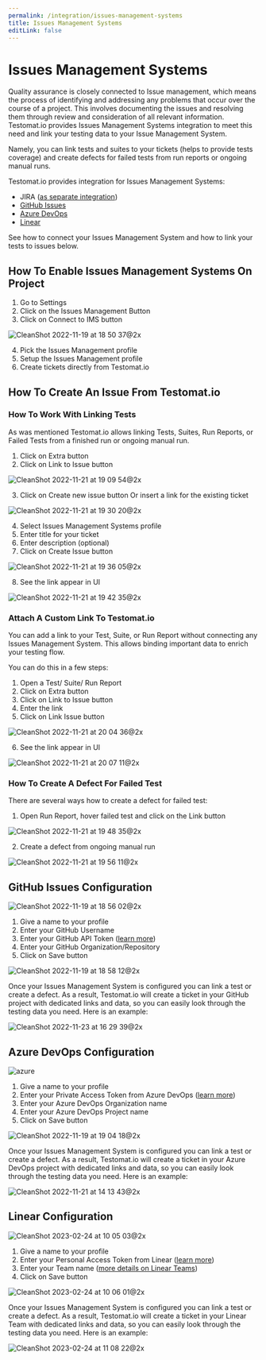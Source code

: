 ```yaml
---
permalink: /integration/issues-management-systems
title: Issues Management Systems
editLink: false
---
```


# Issues Management Systems

Quality assurance is closely connected to Issue management, which means the process of identifying and addressing any problems that occur over the course of a project. This involves documenting the issues and resolving them through review and consideration of all relevant information. Testomat.io provides Issues Management Systems integration to meet this need and link your testing data to your Issue Management System.

Namely, you can link tests and suites to your tickets (helps to provide tests coverage) and create defects for failed tests from run reports or ongoing manual runs.

Testomat.io provides integration for Issues Management Systems:

- JIRA ([as separate integration](https://docs.testomat.io/integration/jira/))
- [GitHub Issues](https://docs.testomat.io/integration/issues-management-systems/#github-issues-configuration)
- [Azure DevOps](https://docs.testomat.io/integration/issues-management-systems/#azure-devops-configuration)
- [Linear](https://docs.testomat.io/integration/issues-management-systems/#linear-configuration)

See how to connect your Issues Management System and how to link your tests to issues below.

## How To Enable Issues Management Systems On Project

1. Go to Settings
2. Click on the Issues Management Button
3. Click on Connect to IMS button

![CleanShot 2022-11-19 at 18 50 37@2x](images/202862416-275c3538-e525-4c15-a9c0-cb92c0c74b41.jpg)

4. Pick the Issues Management profile 
5. Setup the Issues Management profile
6. Create tickets directly from Testomat.io

## How To Create An Issue From Testomat.io

### How To Work With Linking Tests 

As was mentioned Testomat.io allows linking Tests, Suites, Run Reports, or Failed Tests from a finished run or ongoing manual run.

1. Click on Extra button
2. Click on Link to Issue button

![CleanShot 2022-11-21 at 19 09 54@2x](images/203118134-8d908088-739d-42dc-8c7e-156a2b806b0b.jpg)

3. Click on Create new issue button
    Or insert a link for the existing ticket

![CleanShot 2022-11-21 at 19 30 20@2x](images/203121958-19be9692-6ce1-40fa-aa1a-786b95414bf7.jpg)

4. Select Issues Management Systems profile
5. Enter title for your ticket
6. Enter description (optional)
7. Click on Create Issue button

![CleanShot 2022-11-21 at 19 36 05@2x](images/203123510-c6c83717-01f4-429c-a085-6764c7d032c2.jpg)

8. See the link appear in UI

![CleanShot 2022-11-21 at 19 42 35@2x](images/203124296-70061ff0-8c4c-4406-8586-e20f53055bc2.jpg)

### Attach A Custom Link To Testomat.io

You can add a link to your Test, Suite, or Run Report without connecting any Issues Management System. This allows binding important data to enrich your testing flow. 

You can do this in a few steps:

1. Open a Test/ Suite/ Run Report
2. Click on Extra button
3. Click on Link to Issue button
4. Enter the link
5. Click on Link Issue button

![CleanShot 2022-11-21 at 20 04 36@2x](images/203128186-f8b996ba-9362-4910-9ce6-2bda9bead01e.jpg)

6. See the link appear in UI

![CleanShot 2022-11-21 at 20 07 11@2x](images/203128670-dbd71071-2830-480f-8800-1a4bdedbe4f6.jpg)

### How To Create A Defect For Failed Test

There are several ways how to create a defect for failed test:

1. Open Run Report, hover failed test and click on the Link button

![CleanShot 2022-11-21 at 19 48 35@2x](images/203125278-dc6b2d32-b10b-47b1-b059-4c9a9202788c.jpg)

2. Create a defect from ongoing manual run

![CleanShot 2022-11-21 at 19 56 11@2x](images/203126843-6e3fed1f-51a5-4b28-a632-a18b14116ba7.jpg)

## GitHub Issues Configuration

![CleanShot 2022-11-19 at 18 56 02@2x](images/202862519-e99c8c8d-7166-4c46-8a66-bc3496bb98bb.jpg)

1. Give a name to your profile 
4. Enter your GitHub Username
8. Enter your GitHub API Token ([learn more](https://docs.github.com/en/authentication/keeping-your-account-and-data-secure/creating-a-personal-access-token))
10. Enter your GitHub Organization/Repository
11. Click on Save button

![CleanShot 2022-11-19 at 18 58 12@2x](images/202862612-68c32b53-ed91-4e34-98cb-6125c3bccc6c.jpg)

Once your Issues Management System is configured you can link a test or create a defect. As a result, Testomat.io will create a ticket in your GitHub project with dedicated links and data, so you can easily look through the testing data you need. Here is an example:

![CleanShot 2022-11-23 at 16 29 39@2x](images/203572256-7081ae0b-a2f2-48f6-ac57-c374f7634db5.jpg)

## Azure DevOps Configuration

![azure](images/202862531-e95a6201-2205-48dd-84d8-3ceadf72d8fd.jpg)

1. Give a name to your profile 
2. Enter your Private Access Token from Azure DevOps ([learn more](https://learn.microsoft.com/en-us/azure/devops/organizations/accounts/use-personal-access-tokens-to-authenticate?view=azure-devops&tabs=Windows))
3. Enter your Azure DevOps Organization name
5. Enter your Azure DevOps Project name
6. Click on Save button


![CleanShot 2022-11-19 at 19 04 18@2x](images/202862865-0d592bdf-9eb8-47bf-9a26-197ac7372c5e.jpg)

Once your Issues Management System is configured you can link a test or create a defect. As a result, Testomat.io will create a ticket in your Azure DevOps project with dedicated links and data, so you can easily look through the testing data you need. Here is an example:

![CleanShot 2022-11-21 at 14 13 43@2x](images/203051519-d34d89de-5566-47f3-857b-b5a00491bf1d.jpg)

## Linear Configuration

![CleanShot 2023-02-24 at 10 05 03@2x](images/221125478-2a9f340a-927e-4893-9f36-a4469f6fdb09.jpg)

1. Give a name to your profile
2. Enter your Personal Access Token from Linear ([learn more](https://linear.app/testomat-workspace/settings/api))
3. Enter your Team name ([more details on Linear Teams](https://linear.app/docs/teams))
4. Click on Save button

![CleanShot 2023-02-24 at 10 06 01@2x](images/221125834-31a351a7-48ee-472c-a8b2-1f2bfaaef39d.jpg)

Once your Issues Management System is configured you can link a test or create a defect. As a result, Testomat.io will create a ticket in your Linear Team with dedicated links and data, so you can easily look through the testing data you need. Here is an example:

![CleanShot 2023-02-24 at 11 08 22@2x](images/221138224-d3d3a194-e9c0-487e-9169-06e0db427ea2.jpg)


